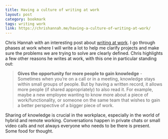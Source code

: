 ```yaml
---
title: Having a culture of writing at work
layout: post
category: bookmark
tags: writing work
link: https://chrishannah.me/having-a-culture-of-writing-at-work/
---
```


Chris Hannah with an interesting post about [writing at work](https://chrishannah.me/having-a-culture-of-writing-at-work/). I go through phases at work where I will write a lot to help me clarify projects and make sure the problems we are trying to solve are clearly defined. Chris highlights a few other reasons he writes at work, with this one in particular standing out:
> **Gives the opportunity for more people to gain knowledge** - Sometimes when you’re on a call or in a meeting, knowledge stays within small groups of people. But by having a written record, it allows more people (if shared appropriately) to also read it. For example, maybe a new employee wanting to know more about a piece of work/functionality, or someone on the same team that wishes to gain a better perspective of a bigger piece of work.

Sharing of knowledge is crucial in the workplace, especially in the world of hybrid and remote working. Conversations happen in private chats or small video calls and not always everyone who needs to be there is present. Some food for thought.